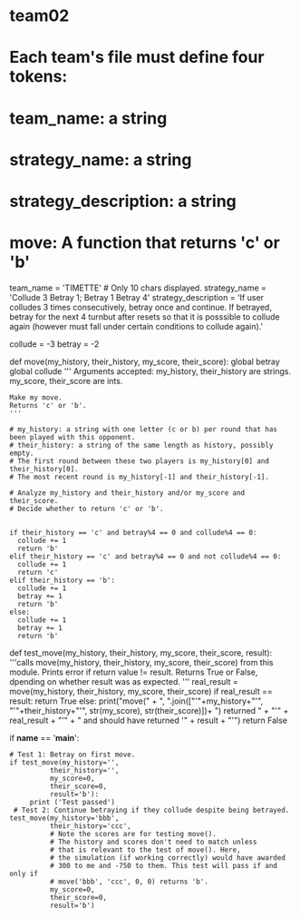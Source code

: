 # team02
####
# Each team's file must define four tokens:
#     team_name: a string
#     strategy_name: a string
#     strategy_description: a string
#     move: A function that returns 'c' or 'b'
####

team_name = 'TIMETTE' # Only 10 chars displayed.
strategy_name = 'Collude 3 Betray 1; Betray 1 Betray 4'
strategy_description = 'If user colludes 3 times consecutively, betray once and continue. If betrayed, betray for the next 4 turnbut after resets so that it is posssible to collude again (however must fall under certain conditions to collude again).'

collude = -3
betray = -2

def move(my_history, their_history, my_score, their_score):
    global betray
    global collude
    ''' Arguments accepted: my_history, their_history are strings.
    my_score, their_score are ints.
    
    Make my move.
    Returns 'c' or 'b'. 
    '''

    # my_history: a string with one letter (c or b) per round that has been played with this opponent.
    # their_history: a string of the same length as history, possibly empty. 
    # The first round between these two players is my_history[0] and their_history[0].
    # The most recent round is my_history[-1] and their_history[-1].
    
    # Analyze my_history and their_history and/or my_score and their_score.
    # Decide whether to return 'c' or 'b'.
    
    
    if their_history == 'c' and betray%4 == 0 and collude%4 == 0:
      collude += 1
      return 'b'
    elif their_history == 'c' and betray%4 == 0 and not collude%4 == 0:
      collude += 1
      return 'c'
    elif their_history == 'b': 
      collude += 1
      betray += 1
      return 'b'
    else:
      collude += 1
      betray += 1
      return 'b'
     

    
def test_move(my_history, their_history, my_score, their_score, result):
    '''calls move(my_history, their_history, my_score, their_score)
    from this module. Prints error if return value != result.
    Returns True or False, dpending on whether result was as expected.
    '''
    real_result = move(my_history, their_history, my_score, their_score)
    if real_result == result:
        return True
    else:
        print("move(" +
            ", ".join(["'"+my_history+"'", "'"+their_history+"'",
                       str(my_score), str(their_score)])+
            ") returned " + "'" + real_result + "'" +
            " and should have returned '" + result + "'")
        return False

if __name__ == '__main__':
     
    # Test 1: Betray on first move.
    if test_move(my_history='',
              their_history='', 
              my_score=0,
              their_score=0,
              result='b'):
         print ('Test passed')
     # Test 2: Continue betraying if they collude despite being betrayed.
    test_move(my_history='bbb',
              their_history='ccc', 
              # Note the scores are for testing move().
              # The history and scores don't need to match unless
              # that is relevant to the test of move(). Here,
              # the simulation (if working correctly) would have awarded 
              # 300 to me and -750 to them. This test will pass if and only if
              # move('bbb', 'ccc', 0, 0) returns 'b'.
              my_score=0, 
              their_score=0,
              result='b')     
